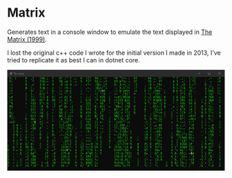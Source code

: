 # Matrix

Generates text in a console window to emulate the text displayed in [The Matrix (1999)](https://www.imdb.com/title/tt0133093/).

I lost the original c++ code I wrote for the initial version I made in 2013, I've tried to replicate it as best I can in dotnet core.

![Screenshot](./images/screenshot1.png "Screenshot")
